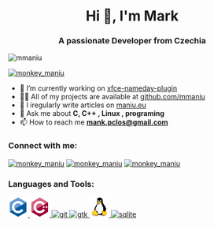 <h1 align="center">Hi 👋, I'm Mark</h1>
<h3 align="center">A passionate Developer from Czechia</h3>
<p align="left"> <img src="https://komarev.com/ghpvc/?username=mmaniu&label=Profile%20views&color=0e75b6&style=flat" alt="mmaniu" /> </p>


<p align="left"> <a href="https://twitter.com/monkey_maniu" target="blank"><img src="https://img.shields.io/twitter/follow/monkey_maniu?logo=twitter&style=for-the-badge" alt="monkey_maniu" /></a> </p>

- 🔭 I’m currently working on [xfce-nameday-plugin](https://github.com/xfce-nameday-plugin)
- 👨‍💻 All of my projects are available at [github.com/mmaniu](https://github.com/mmaniu)
- 📝 I iregularly write articles on [maniu.eu](https://maniu.eu)
- 💬 Ask me about **C, C++ , Linux , programing**
- 📫 How to reach me **mank.pclos@gmail.com**

<h3 align="left">Connect with me:</h3>
<p align="left">
<a href="https://dev.to/monkey_maniu" target="blank"><img align="center" src="https://cdn.jsdelivr.net/npm/simple-icons@3.0.1/icons/dev-dot-to.svg" alt="monkey_maniu" height="30" width="40" /></a>
<a href="https://twitter.com/monkey_maniu" target="blank"><img align="center" src="https://raw.githubusercontent.com/rahuldkjain/github-profile-readme-generator/master/src/images/icons/Social/twitter.svg" alt="monkey_maniu" height="30" width="40" /></a>
<a href="https://instagram.com/monkey_maniu" target="blank"><img align="center" src="https://raw.githubusercontent.com/rahuldkjain/github-profile-readme-generator/master/src/images/icons/Social/instagram.svg" alt="monkey_maniu" height="30" width="40" /></a>
</p>

<h3 align="left">Languages and Tools:</h3>
<p align="left"> <a href="https://www.cprogramming.com/" target="_blank"> <img src="https://raw.githubusercontent.com/devicons/devicon/master/icons/c/c-original.svg" alt="c" width="40" height="40"/> </a> <a href="https://www.w3schools.com/cpp/" target="_blank"> <img src="https://raw.githubusercontent.com/devicons/devicon/master/icons/cplusplus/cplusplus-original.svg" alt="cplusplus" width="40" height="40"/> </a> <a href="https://git-scm.com/" target="_blank"> <img src="https://www.vectorlogo.zone/logos/git-scm/git-scm-icon.svg" alt="git" width="40" height="40"/> </a> <a href="https://www.gtk.org/" target="_blank"> <img src="https://upload.wikimedia.org/wikipedia/commons/7/71/GTK_logo.svg" alt="gtk" width="40" height="40"/> </a> <a href="https://www.linux.org/" target="_blank"> <img src="https://raw.githubusercontent.com/devicons/devicon/master/icons/linux/linux-original.svg" alt="linux" width="40" height="40"/> </a> <a href="https://www.sqlite.org/" target="_blank"> <img src="https://www.vectorlogo.zone/logos/sqlite/sqlite-icon.svg" alt="sqlite" width="40" height="40"/> </a> </p>


<!---
mmaniu/mmaniu is a ✨ special ✨ repository because its `README.md` (this file) appears on your GitHub profile.
You can click the Preview link to take a look at your changes.
--->
